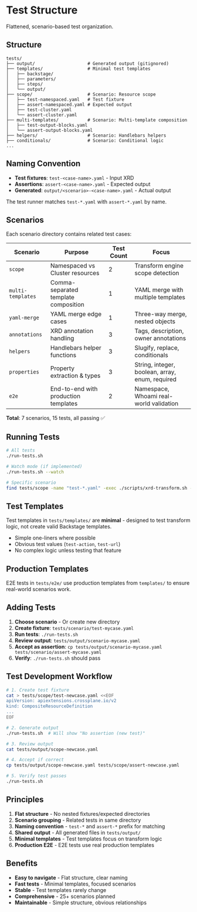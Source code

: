 # Test Structure

Flattened, scenario-based test organization.

## Structure

```
tests/
├── output/                    # Generated output (gitignored)
├── templates/                 # Minimal test templates
│   ├── backstage/
│   ├── parameters/
│   ├── steps/
│   └── output/
├── scope/                     # Scenario: Resource scope
│   ├── test-namespaced.yaml   # Test fixture
│   ├── assert-namespaced.yaml # Expected output
│   ├── test-cluster.yaml
│   └── assert-cluster.yaml
├── multi-templates/           # Scenario: Multi-template composition
│   ├── test-output-blocks.yaml
│   └── assert-output-blocks.yaml
├── helpers/                   # Scenario: Handlebars helpers
├── conditionals/              # Scenario: Conditional logic
...
```

## Naming Convention

- **Test fixtures**: `test-<case-name>.yaml` - Input XRD
- **Assertions**: `assert-<case-name>.yaml` - Expected output
- **Generated**: `output/<scenario>-<case-name>.yaml` - Actual output

The test runner matches `test-*.yaml` with `assert-*.yaml` by name.

## Scenarios

Each scenario directory contains related test cases:

| Scenario | Purpose | Test Count | Focus |
|----------|---------|------------|-------|
| `scope` | Namespaced vs Cluster resources | 2 | Transform engine scope detection |
| `multi-templates` | Comma-separated template composition | 1 | YAML merge with multiple templates |
| `yaml-merge` | YAML merge edge cases | 1 | Three-way merge, nested objects |
| `annotations` | XRD annotation handling | 3 | Tags, description, owner annotations |
| `helpers` | Handlebars helper functions | 3 | Slugify, replace, conditionals |
| `properties` | Property extraction & types | 3 | String, integer, boolean, array, enum, required |
| `e2e` | End-to-end with production templates | 2 | Namespace, Whoami real-world validation |

**Total**: 7 scenarios, 15 tests, all passing ✅

## Running Tests

```bash
# All tests
./run-tests.sh

# Watch mode (if implemented)
./run-tests.sh --watch

# Specific scenario
find tests/scope -name "test-*.yaml" -exec ./scripts/xrd-transform.sh --template-path tests/templates {} \;
```

## Test Templates

Test templates in `tests/templates/` are **minimal** - designed to test transform logic, not create valid Backstage templates.

- Simple one-liners where possible
- Obvious test values (`test-action`, `test-url`)
- No complex logic unless testing that feature

## Production Templates

E2E tests in `tests/e2e/` use production templates from `templates/` to ensure real-world scenarios work.

## Adding Tests

1. **Choose scenario** - Or create new directory
2. **Create fixture**: `tests/scenario/test-mycase.yaml`
3. **Run tests**: `./run-tests.sh`
4. **Review output**: `tests/output/scenario-mycase.yaml`
5. **Accept as assertion**: `cp tests/output/scenario-mycase.yaml tests/scenario/assert-mycase.yaml`
6. **Verify**: `./run-tests.sh` should pass

## Test Development Workflow

```bash
# 1. Create test fixture
cat > tests/scope/test-newcase.yaml <<EOF
apiVersion: apiextensions.crossplane.io/v2
kind: CompositeResourceDefinition
...
EOF

# 2. Generate output
./run-tests.sh  # Will show "No assertion (new test)"

# 3. Review output
cat tests/output/scope-newcase.yaml

# 4. Accept if correct
cp tests/output/scope-newcase.yaml tests/scope/assert-newcase.yaml

# 5. Verify test passes
./run-tests.sh
```

## Principles

1. **Flat structure** - No nested fixtures/expected directories
2. **Scenario grouping** - Related tests in same directory
3. **Naming convention** - `test-*` and `assert-*` prefix for matching
4. **Shared output** - All generated files in `tests/output/`
5. **Minimal templates** - Test templates focus on transform logic
6. **Production E2E** - E2E tests use real production templates

## Benefits

- **Easy to navigate** - Flat structure, clear naming
- **Fast tests** - Minimal templates, focused scenarios
- **Stable** - Test templates rarely change
- **Comprehensive** - 25+ scenarios planned
- **Maintainable** - Simple structure, obvious relationships
